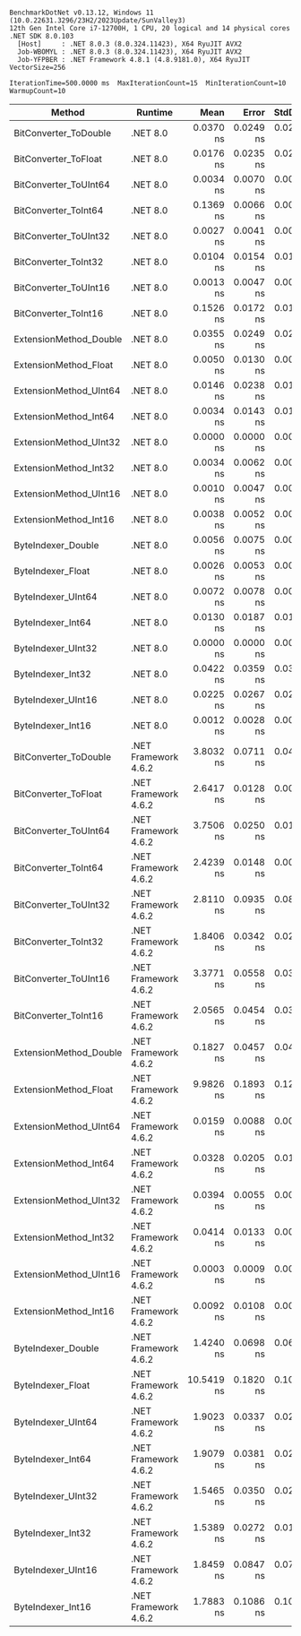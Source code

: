 ```

BenchmarkDotNet v0.13.12, Windows 11 (10.0.22631.3296/23H2/2023Update/SunValley3)
12th Gen Intel Core i7-12700H, 1 CPU, 20 logical and 14 physical cores
.NET SDK 8.0.103
  [Host]     : .NET 8.0.3 (8.0.324.11423), X64 RyuJIT AVX2
  Job-WBOMYL : .NET 8.0.3 (8.0.324.11423), X64 RyuJIT AVX2
  Job-YFPBER : .NET Framework 4.8.1 (4.8.9181.0), X64 RyuJIT VectorSize=256

IterationTime=500.0000 ms  MaxIterationCount=15  MinIterationCount=10  
WarmupCount=10  

```

| Method                 | Runtime              |       Mean |     Error |    StdDev |     Median |  Ratio | RatioSD |
|------------------------|----------------------|-----------:|----------:|----------:|-----------:|-------:|--------:|
| BitConverter_ToDouble  | .NET 8.0             |  0.0370 ns | 0.0249 ns | 0.0233 ns |  0.0357 ns |  0.287 |    0.18 |
| BitConverter_ToFloat   | .NET 8.0             |  0.0176 ns | 0.0235 ns | 0.0220 ns |  0.0000 ns |  0.172 |    0.14 |
| BitConverter_ToUInt64  | .NET 8.0             |  0.0034 ns | 0.0070 ns | 0.0042 ns |  0.0014 ns |  0.022 |    0.03 |
| BitConverter_ToInt64   | .NET 8.0             |  0.1369 ns | 0.0066 ns | 0.0044 ns |  0.1356 ns |  0.901 |    0.07 |
| BitConverter_ToUInt32  | .NET 8.0             |  0.0027 ns | 0.0041 ns | 0.0024 ns |  0.0021 ns |  0.017 |    0.02 |
| BitConverter_ToInt32   | .NET 8.0             |  0.0104 ns | 0.0154 ns | 0.0102 ns |  0.0059 ns |  0.068 |    0.07 |
| BitConverter_ToUInt16  | .NET 8.0             |  0.0013 ns | 0.0047 ns | 0.0028 ns |  0.0000 ns |  0.008 |    0.02 |
| BitConverter_ToInt16   | .NET 8.0             |  0.1526 ns | 0.0172 ns | 0.0114 ns |  0.1549 ns |  1.000 |    0.00 |
| ExtensionMethod_Double | .NET 8.0             |  0.0355 ns | 0.0249 ns | 0.0233 ns |  0.0328 ns |  0.279 |    0.16 |
| ExtensionMethod_Float  | .NET 8.0             |  0.0050 ns | 0.0130 ns | 0.0086 ns |  0.0000 ns |  0.035 |    0.06 |
| ExtensionMethod_UInt64 | .NET 8.0             |  0.0146 ns | 0.0238 ns | 0.0186 ns |  0.0079 ns |  0.104 |    0.14 |
| ExtensionMethod_Int64  | .NET 8.0             |  0.0034 ns | 0.0143 ns | 0.0103 ns |  0.0000 ns |  0.022 |    0.06 |
| ExtensionMethod_UInt32 | .NET 8.0             |  0.0000 ns | 0.0000 ns | 0.0000 ns |  0.0000 ns |  0.000 |    0.00 |
| ExtensionMethod_Int32  | .NET 8.0             |  0.0034 ns | 0.0062 ns | 0.0041 ns |  0.0020 ns |  0.022 |    0.03 |
| ExtensionMethod_UInt16 | .NET 8.0             |  0.0010 ns | 0.0047 ns | 0.0031 ns |  0.0000 ns |  0.007 |    0.02 |
| ExtensionMethod_Int16  | .NET 8.0             |  0.0038 ns | 0.0052 ns | 0.0034 ns |  0.0043 ns |  0.024 |    0.02 |
| ByteIndexer_Double     | .NET 8.0             |  0.0056 ns | 0.0075 ns | 0.0050 ns |  0.0052 ns |  0.039 |    0.04 |
| ByteIndexer_Float      | .NET 8.0             |  0.0026 ns | 0.0053 ns | 0.0028 ns |  0.0020 ns |  0.016 |    0.02 |
| ByteIndexer_UInt64     | .NET 8.0             |  0.0072 ns | 0.0078 ns | 0.0047 ns |  0.0080 ns |  0.047 |    0.03 |
| ByteIndexer_Int64      | .NET 8.0             |  0.0130 ns | 0.0187 ns | 0.0175 ns |  0.0000 ns |  0.124 |    0.13 |
| ByteIndexer_UInt32     | .NET 8.0             |  0.0000 ns | 0.0000 ns | 0.0000 ns |  0.0000 ns |  0.000 |    0.00 |
| ByteIndexer_Int32      | .NET 8.0             |  0.0422 ns | 0.0359 ns | 0.0336 ns |  0.0310 ns |  0.267 |    0.22 |
| ByteIndexer_UInt16     | .NET 8.0             |  0.0225 ns | 0.0267 ns | 0.0250 ns |  0.0137 ns |  0.223 |    0.16 |
| ByteIndexer_Int16      | .NET 8.0             |  0.0012 ns | 0.0028 ns | 0.0015 ns |  0.0008 ns |  0.008 |    0.01 |
| BitConverter_ToDouble  | .NET Framework 4.6.2 |  3.8032 ns | 0.0711 ns | 0.0470 ns |  3.7853 ns | 25.054 |    1.97 |
| BitConverter_ToFloat   | .NET Framework 4.6.2 |  2.6417 ns | 0.0128 ns | 0.0085 ns |  2.6425 ns | 17.397 |    1.29 |
| BitConverter_ToUInt64  | .NET Framework 4.6.2 |  3.7506 ns | 0.0250 ns | 0.0149 ns |  3.7466 ns | 24.415 |    1.74 |
| BitConverter_ToInt64   | .NET Framework 4.6.2 |  2.4239 ns | 0.0148 ns | 0.0088 ns |  2.4257 ns | 15.778 |    1.11 |
| BitConverter_ToUInt32  | .NET Framework 4.6.2 |  2.8110 ns | 0.0935 ns | 0.0829 ns |  2.7918 ns | 18.582 |    1.51 |
| BitConverter_ToInt32   | .NET Framework 4.6.2 |  1.8406 ns | 0.0342 ns | 0.0203 ns |  1.8424 ns | 11.980 |    0.83 |
| BitConverter_ToUInt16  | .NET Framework 4.6.2 |  3.3771 ns | 0.0558 ns | 0.0369 ns |  3.3844 ns | 22.234 |    1.55 |
| BitConverter_ToInt16   | .NET Framework 4.6.2 |  2.0565 ns | 0.0454 ns | 0.0300 ns |  2.0614 ns | 13.543 |    1.02 |
| ExtensionMethod_Double | .NET Framework 4.6.2 |  0.1827 ns | 0.0457 ns | 0.0427 ns |  0.1698 ns |  1.145 |    0.36 |
| ExtensionMethod_Float  | .NET Framework 4.6.2 |  9.9826 ns | 0.1893 ns | 0.1252 ns | 10.0086 ns | 65.748 |    5.02 |
| ExtensionMethod_UInt64 | .NET Framework 4.6.2 |  0.0159 ns | 0.0088 ns | 0.0046 ns |  0.0153 ns |  0.103 |    0.03 |
| ExtensionMethod_Int64  | .NET Framework 4.6.2 |  0.0328 ns | 0.0205 ns | 0.0181 ns |  0.0332 ns |  0.181 |    0.12 |
| ExtensionMethod_UInt32 | .NET Framework 4.6.2 |  0.0394 ns | 0.0055 ns | 0.0033 ns |  0.0408 ns |  0.256 |    0.03 |
| ExtensionMethod_Int32  | .NET Framework 4.6.2 |  0.0414 ns | 0.0133 ns | 0.0088 ns |  0.0422 ns |  0.271 |    0.05 |
| ExtensionMethod_UInt16 | .NET Framework 4.6.2 |  0.0003 ns | 0.0009 ns | 0.0005 ns |  0.0000 ns |  0.002 |    0.00 |
| ExtensionMethod_Int16  | .NET Framework 4.6.2 |  0.0092 ns | 0.0108 ns | 0.0072 ns |  0.0124 ns |  0.061 |    0.05 |
| ByteIndexer_Double     | .NET Framework 4.6.2 |  1.4240 ns | 0.0698 ns | 0.0653 ns |  1.4227 ns |  9.230 |    0.90 |
| ByteIndexer_Float      | .NET Framework 4.6.2 | 10.5419 ns | 0.1820 ns | 0.1083 ns | 10.4991 ns | 68.591 |    4.35 |
| ByteIndexer_UInt64     | .NET Framework 4.6.2 |  1.9023 ns | 0.0337 ns | 0.0223 ns |  1.9015 ns | 12.530 |    0.97 |
| ByteIndexer_Int64      | .NET Framework 4.6.2 |  1.9079 ns | 0.0381 ns | 0.0252 ns |  1.9154 ns | 12.568 |    0.99 |
| ByteIndexer_UInt32     | .NET Framework 4.6.2 |  1.5465 ns | 0.0350 ns | 0.0232 ns |  1.5503 ns | 10.186 |    0.79 |
| ByteIndexer_Int32      | .NET Framework 4.6.2 |  1.5389 ns | 0.0272 ns | 0.0180 ns |  1.5350 ns | 10.139 |    0.81 |
| ByteIndexer_UInt16     | .NET Framework 4.6.2 |  1.8459 ns | 0.0847 ns | 0.0792 ns |  1.8373 ns | 12.375 |    0.77 |
| ByteIndexer_Int16      | .NET Framework 4.6.2 |  1.7883 ns | 0.1086 ns | 0.1016 ns |  1.8264 ns | 11.635 |    0.67 |
